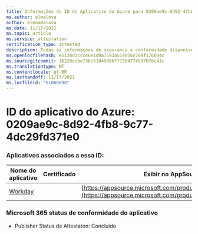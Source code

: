 ```yaml
---
title: Informações da ID do Aplicativo do Azure para 0209ae9c-8d92-4fb8-9c77-4dc29fd371e0
ms.author: elmalova
author: elenamalova
ms.date: 11/17/2021
ms.topic: article
ms.service: attestation
certification_type: attested
description: Todas as informações de segurança e conformidade disponíveis para 0209ae9c-8d92-4fb8-9c77-4dc29fd371e0.
ms.openlocfilehash: e5134d3ccc46e1d9a7593a514056c764f176004c
ms.sourcegitcommit: 16228ecbe73bc51d49d6bf71584774537b76c41c
ms.translationtype: MT
ms.contentlocale: pt-BR
ms.lasthandoff: 11/17/2021
ms.locfileid: "61060890"
---
```

# <a name="azure-app-id-0209ae9c-8d92-4fb8-9c77-4dc29fd371e0"></a>ID do aplicativo do Azure: 0209ae9c-8d92-4fb8-9c77-4dc29fd371e0


### <a name="apps-associated-with-this-id"></a>Aplicativos associados a essa ID:
| **Nome do aplicativo** | **Certificado** | **Exibir no AppSource** |
|--------------|---------------|-----------------------|
| [Workday](https://docs.microsoft.com/microsoft-365-app-certification/forward/WA200001555) |  | [https://appsource.microsoft.com/product/office/WA200001555](https://appsource.microsoft.com/product/office/WA200001555) |

### <a name="microsoft-365-app-compliance-status"></a>Microsoft 365 status de conformidade do aplicativo
- Publisher Status de Attestaton: Concluído
